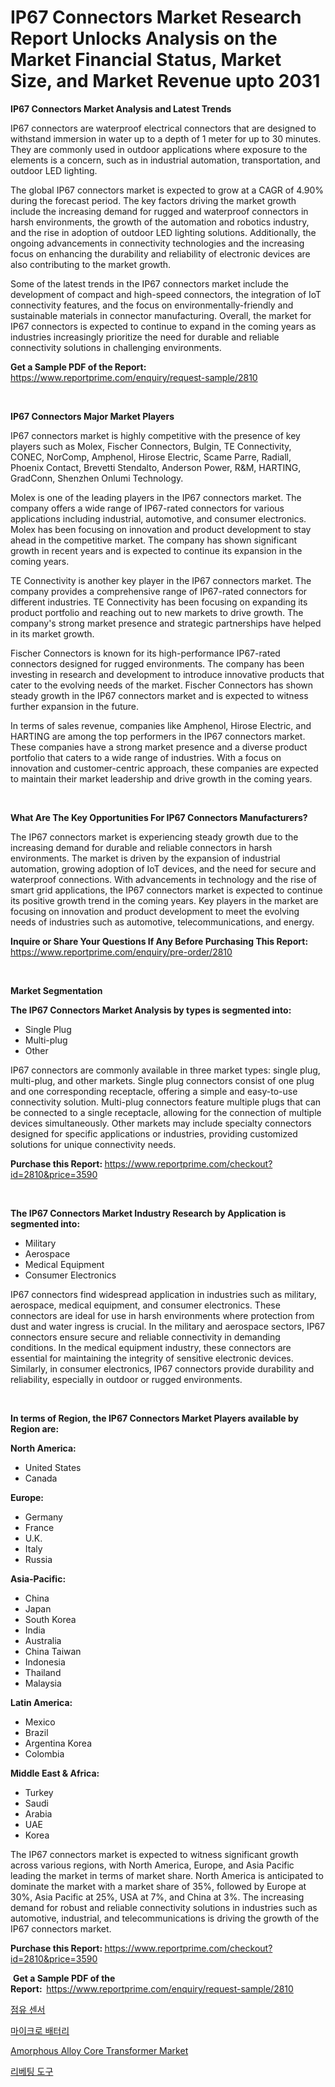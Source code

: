 <p><h1>IP67 Connectors Market Research Report Unlocks Analysis on the Market Financial Status, Market Size, and Market Revenue upto 2031</h1></p><p><strong>IP67 Connectors Market Analysis and Latest Trends</strong></p>
<p><p>IP67 connectors are waterproof electrical connectors that are designed to withstand immersion in water up to a depth of 1 meter for up to 30 minutes. They are commonly used in outdoor applications where exposure to the elements is a concern, such as in industrial automation, transportation, and outdoor LED lighting.</p><p>The global IP67 connectors market is expected to grow at a CAGR of 4.90% during the forecast period. The key factors driving the market growth include the increasing demand for rugged and waterproof connectors in harsh environments, the growth of the automation and robotics industry, and the rise in adoption of outdoor LED lighting solutions. Additionally, the ongoing advancements in connectivity technologies and the increasing focus on enhancing the durability and reliability of electronic devices are also contributing to the market growth.</p><p>Some of the latest trends in the IP67 connectors market include the development of compact and high-speed connectors, the integration of IoT connectivity features, and the focus on environmentally-friendly and sustainable materials in connector manufacturing. Overall, the market for IP67 connectors is expected to continue to expand in the coming years as industries increasingly prioritize the need for durable and reliable connectivity solutions in challenging environments.</p></p>
<p><strong>Get a Sample PDF of the Report:&nbsp;</strong> <a href="https://www.reportprime.com/enquiry/request-sample/2810">https://www.reportprime.com/enquiry/request-sample/2810</a></p>
<p>&nbsp;</p>
<p><strong>IP67 Connectors Major Market Players</strong></p>
<p><p>IP67 connectors market is highly competitive with the presence of key players such as Molex, Fischer Connectors, Bulgin, TE Connectivity, CONEC, NorComp, Amphenol, Hirose Electric, Scame Parre, Radiall, Phoenix Contact, Brevetti Stendalto, Anderson Power, R&M, HARTING, GradConn, Shenzhen Onlumi Technology. </p><p>Molex is one of the leading players in the IP67 connectors market. The company offers a wide range of IP67-rated connectors for various applications including industrial, automotive, and consumer electronics. Molex has been focusing on innovation and product development to stay ahead in the competitive market. The company has shown significant growth in recent years and is expected to continue its expansion in the coming years.</p><p>TE Connectivity is another key player in the IP67 connectors market. The company provides a comprehensive range of IP67-rated connectors for different industries. TE Connectivity has been focusing on expanding its product portfolio and reaching out to new markets to drive growth. The company's strong market presence and strategic partnerships have helped in its market growth.</p><p>Fischer Connectors is known for its high-performance IP67-rated connectors designed for rugged environments. The company has been investing in research and development to introduce innovative products that cater to the evolving needs of the market. Fischer Connectors has shown steady growth in the IP67 connectors market and is expected to witness further expansion in the future.</p><p>In terms of sales revenue, companies like Amphenol, Hirose Electric, and HARTING are among the top performers in the IP67 connectors market. These companies have a strong market presence and a diverse product portfolio that caters to a wide range of industries. With a focus on innovation and customer-centric approach, these companies are expected to maintain their market leadership and drive growth in the coming years.</p></p>
<p>&nbsp;</p>
<p><strong>What Are The Key Opportunities For IP67 Connectors Manufacturers?</strong></p>
<p><p>The IP67 connectors market is experiencing steady growth due to the increasing demand for durable and reliable connectors in harsh environments. The market is driven by the expansion of industrial automation, growing adoption of IoT devices, and the need for secure and waterproof connections. With advancements in technology and the rise of smart grid applications, the IP67 connectors market is expected to continue its positive growth trend in the coming years. Key players in the market are focusing on innovation and product development to meet the evolving needs of industries such as automotive, telecommunications, and energy.</p></p>
<p><strong>Inquire or Share Your Questions If Any Before Purchasing This Report:</strong> <a href="https://www.reportprime.com/enquiry/pre-order/2810">https://www.reportprime.com/enquiry/pre-order/2810</a></p>
<p>&nbsp;</p>
<p><strong>Market Segmentation</strong></p>
<p><strong>The IP67 Connectors Market Analysis by types is segmented into:</strong></p>
<p><ul><li>Single Plug</li><li>Multi-plug</li><li>Other</li></ul></p>
<p><p>IP67 connectors are commonly available in three market types: single plug, multi-plug, and other markets. Single plug connectors consist of one plug and one corresponding receptacle, offering a simple and easy-to-use connectivity solution. Multi-plug connectors feature multiple plugs that can be connected to a single receptacle, allowing for the connection of multiple devices simultaneously. Other markets may include specialty connectors designed for specific applications or industries, providing customized solutions for unique connectivity needs.</p></p>
<p><strong>Purchase this Report:&nbsp;</strong><a href="https://www.reportprime.com/checkout?id=2810&price=3590">https://www.reportprime.com/checkout?id=2810&price=3590</a></p>
<p>&nbsp;</p>
<p><strong>The IP67 Connectors Market Industry Research by Application is segmented into:</strong></p>
<p><ul><li>Military</li><li>Aerospace</li><li>Medical Equipment</li><li>Consumer Electronics</li></ul></p>
<p><p>IP67 connectors find widespread application in industries such as military, aerospace, medical equipment, and consumer electronics. These connectors are ideal for use in harsh environments where protection from dust and water ingress is crucial. In the military and aerospace sectors, IP67 connectors ensure secure and reliable connectivity in demanding conditions. In the medical equipment industry, these connectors are essential for maintaining the integrity of sensitive electronic devices. Similarly, in consumer electronics, IP67 connectors provide durability and reliability, especially in outdoor or rugged environments.</p></p>
<p>&nbsp;</p>
<p><strong>In terms of Region, the IP67 Connectors Market Players available by Region are:</strong></p>
<p>
    <p> <strong> North America: </strong>
        <ul>
            <li>United States</li>
            <li>Canada</li>
        </ul>
        </p> 
    <p> <strong> Europe: </strong>
        <ul>
            <li>Germany</li>
            <li>France</li>
            <li>U.K.</li>
            <li>Italy</li>
            <li>Russia</li>
        </ul>
        </p> 
    <p> <strong> Asia-Pacific: </strong>
        <ul>
            <li>China</li>
            <li>Japan</li>
            <li>South Korea</li>
            <li>India</li>
            <li>Australia</li>
            <li>China Taiwan</li>
            <li>Indonesia</li>
            <li>Thailand</li>
            <li>Malaysia</li>
        </ul>
        </p> 
    <p> <strong> Latin America: </strong>
        <ul>
            <li>Mexico</li>
            <li>Brazil</li>
            <li>Argentina Korea</li>
            <li>Colombia</li>
        </ul>
        </p> 
    <p> <strong> Middle East & Africa: </strong>
        <ul>
            <li>Turkey</li>
            <li>Saudi</li>
            <li>Arabia</li>
            <li>UAE</li>
            <li>Korea</li>
        </ul>
    </p>
    </p>
<p><p>The IP67 connectors market is expected to witness significant growth across various regions, with North America, Europe, and Asia Pacific leading the market in terms of market share. North America is anticipated to dominate the market with a market share of 35%, followed by Europe at 30%, Asia Pacific at 25%, USA at 7%, and China at 3%. The increasing demand for robust and reliable connectivity solutions in industries such as automotive, industrial, and telecommunications is driving the growth of the IP67 connectors market.</p></p>
<p><strong>Purchase this Report: </strong><a href="https://www.reportprime.com/checkout?id=2810&price=3590">https://www.reportprime.com/checkout?id=2810&price=3590</a></p>
<p>&nbsp;<strong>Get a Sample PDF of the Report:&nbsp;&nbsp;</strong><a href="https://www.reportprime.com/enquiry/request-sample/2810">https://www.reportprime.com/enquiry/request-sample/2810</a></p>
<p><strong></strong></p>
<p><p><a href="https://medium.com/@bruiser75687/%EC%A0%90%EC%9C%A0-%EA%B0%90%EC%A7%80-%EC%84%BC%EC%84%9C-%EC%8B%9C%EC%9E%A5-2031%EB%85%84%EA%B9%8C%EC%A7%80%EC%9D%98-%ED%8A%B8%EB%A0%8C%EB%93%9C-%EC%98%88%EC%B8%A1-%EB%B0%8F-%EA%B2%BD%EC%9F%81-%EB%B6%84%EC%84%9D-c0f8bfdca503">점유 센서</a></p><p><a href="https://medium.com/@prestoniegand56562023/%EB%A7%88%EC%9D%B4%ED%81%AC%EB%A1%9C-%EB%B0%B0%ED%84%B0%EB%A6%AC-%EC%8B%9C%EC%9E%A5-%EC%8B%9C%EC%9E%A5-cagr-%EC%8B%9C%EC%9E%A5-%EB%8F%99%ED%96%A5-%EB%B0%8F-%EC%84%B1%EC%9E%A5-%EC%A0%84%EB%9E%B5%EC%97%90-%EB%8C%80%ED%95%9C-%ED%86%B5%EC%B0%B0%EB%A0%A5-4d2dfd8b8e1b">마이크로 배터리</a></p><p><a href="https://medium.com/@caroline.hamilton5656/decoding-amorphous-alloy-core-transformer-market-metrics-market-share-trends-and-growth-patterns-f81d2850d2ce">Amorphous Alloy Core Transformer Market</a></p><p><a href="https://github.com/qpfbabw35734906/Market-Research-Report-List-1/blob/main/632565411639.md">리베팅 도구</a></p></p>